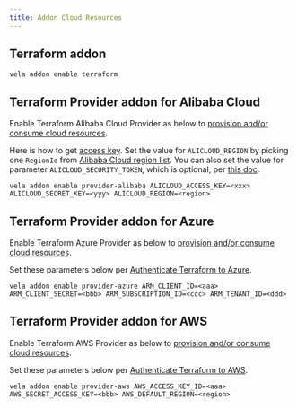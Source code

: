 ```yaml
---
title: Addon Cloud Resources
---
```



## Terraform addon

  ```shell
  vela addon enable terraform
  ```

## Terraform Provider addon for Alibaba Cloud

Enable Terraform Alibaba Cloud Provider as below to [provision and/or consume cloud resources](../../end-user/components/cloud-services/provider-and-consume-cloud-services).

Here is how to get [access key](https://help.aliyun.com/knowledge_detail/38738.html). Set the value for `ALICLOUD_REGION` by picking one `RegionId` from [Alibaba Cloud region list](https://www.alibabacloud.com/help/doc-detail/72379.htm).
You can also set the value for parameter `ALICLOUD_SECURITY_TOKEN`, which is optional, per [this doc](https://www.alibabacloud.com/help/doc-detail/28756.htm).

  ```shell
  vela addon enable provider-alibaba ALICLOUD_ACCESS_KEY=<xxx> ALICLOUD_SECRET_KEY=<yyy> ALICLOUD_REGION=<region>
  ```

## Terraform Provider addon for Azure

Enable Terraform Azure Provider as below to [provision and/or consume cloud resources](../../end-user/components/cloud-services/provider-and-consume-cloud-services).

Set these parameters below per [Authenticate Terraform to Azure](https://docs.microsoft.com/en-us/azure/developer/terraform/authenticate-to-azure?tabs=bash).

  ```shell
  vela addon enable provider-azure ARM_CLIENT_ID=<aaa> ARM_CLIENT_SECRET=<bbb> ARM_SUBSCRIPTION_ID=<ccc> ARM_TENANT_ID=<ddd>
  ```

## Terraform Provider addon for AWS

Enable Terraform AWS Provider as below to [provision and/or consume cloud resources](../../end-user/components/cloud-services/provider-and-consume-cloud-services).

Set these parameters below per [Authenticate Terraform to AWS](https://registry.terraform.io/providers/hashicorp/aws/latest/docs#environment-variables).

  ```shell
  vela addon enable provider-aws AWS_ACCESS_KEY_ID=<aaa> AWS_SECRET_ACCESS_KEY=<bbb> AWS_DEFAULT_REGION=<region>
  ```
